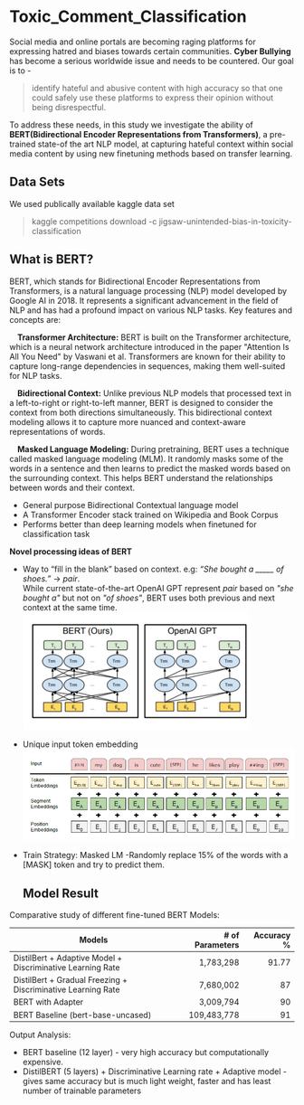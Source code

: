 # Toxic_Comment_Classification

Social media and online portals are becoming raging platforms for expressing hatred and biases towards certain communities. **Cyber Bullying** has become a serious worldwide issue and needs to be countered. Our goal is to -
> identify hateful and abusive content with high accuracy so that one could safely use these platforms to express their opinion without being disrespectful.

To address these needs, in this study we investigate the ability of **BERT(Bidirectional Encoder Representations from Transformers)**, a pre-trained state-of the art NLP model, at capturing hateful context within social media content by using new finetuning methods based on transfer learning.

## Data Sets
We used publically available kaggle data set

> kaggle competitions download -c jigsaw-unintended-bias-in-toxicity-classification

## What is BERT?
BERT, which stands for Bidirectional Encoder Representations from Transformers, is a natural language processing (NLP) model developed by Google AI in 2018. It represents a significant advancement in the field of NLP and has had a profound impact on various NLP tasks. Key features and concepts are:

&ensp;&ensp;**Transformer Architecture:** BERT is built on the Transformer architecture, which is a neural network architecture introduced in the paper "Attention Is All You Need" by Vaswani et al. Transformers are known for their ability to capture long-range dependencies in sequences, making them well-suited for NLP tasks.

&ensp;&ensp;**Bidirectional Context:** Unlike previous NLP models that processed text in a left-to-right or right-to-left manner, BERT is designed to consider the context from both directions simultaneously. This bidirectional context modeling allows it to capture more nuanced and context-aware representations of words.

&ensp;&ensp;**Masked Language Modeling:** During pretraining, BERT uses a technique called masked language modeling (MLM). It randomly masks some of the words in a sentence and then learns to predict the masked words based on the surrounding context. This helps BERT understand the relationships between words and their context.



* General purpose Bidirectional Contextual language model
* A Transformer Encoder stack trained on Wikipedia and Book Corpus
* Performs better than deep learning models when finetuned for classification task

**Novel processing ideas of BERT**
*   Way to “fill in the blank” based on context. e.g: *“She bought a _____ of shoes.”* &rarr; *pair*.<br>While current state-of-the-art OpenAI GPT represent *pair* based on *"she bought a"* but not on *"of shoes"*, BERT uses both previous and next context at the same time.<br>
![alt text](https://github.com/ipsitadey/Toxic_Comment_Classification/blob/main/images/BERTvsOpenAI.ppm)
*   Unique input token embedding<br>
![alt text](https://github.com/ipsitadey/Toxic_Comment_Classification/blob/main/images/token_embedding.png)
*   Train Strategy: Masked LM -Randomly replace 15% of the words with a [MASK] token and try to predict them.


    ## Model Result
Comparative study of different fine-tuned BERT Models:

| Models                                                          | # of Parameters   | Accuracy %  |
| --------------------------------------------------------------- | -----------------:| -----------:|
| DistilBert + Adaptive Model + Discriminative Learning Rate      |   1,783,298       | 91.77       |
| DistilBert + Gradual Freezing + Discriminative Learning Rate    |   7,680,002       |   87        |
| BERT with Adapter                                               |   3,009,794       |   90        |
| BERT Baseline (bert-base-uncased)                               | 109,483,778       |   91        |

Output Analysis:
* BERT baseline (12 layer) - very high accuracy but computationally expensive.
* DistilBERT (5 layers) + Discriminative Learning rate + Adaptive model - gives same accuracy but is much light weight, faster and has least number of trainable parameters
